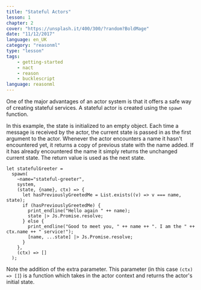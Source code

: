 ```yaml
---
title: "Stateful Actors"
lesson: 1
chapter: 2
cover: "https://unsplash.it/400/300/?random?BoldMage"
date: "11/12/2017"
language: en_UK
category: "reasonml"
type: "lesson"
tags:
    - getting-started
    - nact
    - reason
    - bucklescript
language: reasonml
---
```

One of the major advantages of an actor system is that it offers a safe way of creating stateful services. A stateful actor is created using the `spawn` function.

In this example, the state is initialized to an empty object. Each time a message is received by the actor, the current state is passed in as the first argument to the actor.  Whenever the actor encounters a name it hasn't encountered yet, it returns a copy of previous state with the name added. If it has already encountered the name it simply returns the unchanged current state. The return value is used as the next state.

```reason
let statefulGreeter =
  spawn(
    ~name="stateful-greeter",
    system,
    (state, {name}, ctx) => {
      let hasPreviouslyGreetedMe = List.exists((v) => v === name, state);
      if (hasPreviouslyGreetedMe) {
        print_endline("Hello again " ++ name);
        state |> Js.Promise.resolve;
      } else {
        print_endline("Good to meet you, " ++ name ++ ". I am the " ++ ctx.name ++ " service!");
        [name, ...state] |> Js.Promise.resolve;
      }
    },
    (ctx) => []
  );
```
Note the addition of the extra parameter. This parameter (in this case `(ctx) => []`) is a function which takes in the actor context and returns the actor's initial state.

